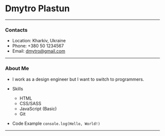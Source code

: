 # Dmytro Plastun
---
### Contacts
* Location: Kharkiv, Ukraine
* Phone: +380 50 1234567
* Email: dmytro@gmail.com
---
### About Me
* I work as a design engineer but I want to switch to programmers.

* Skills
   * HTML
   * CSS/SASS
   * JavaScript (Basic)
   * Git

* Code Example
`console.log(Hello, World!)`
---